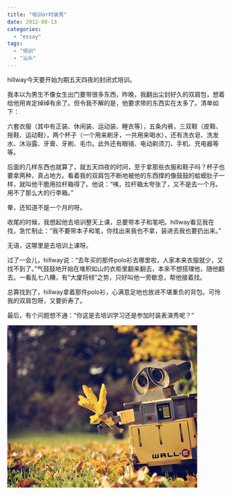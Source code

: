 ```yaml
---
title: "培训or时装秀"
date: 2012-08-13
categories: 
  - "essay"
tags: 
  - "培训"
  - "汕头"
---
```


hillway今天要开始为期五天四夜的封闭式培训。

我本以为男生不像女生出门要带很多东西，昨晚，我翻出尘封好久的双肩包，想着给他用肯定绰绰有余了。但令我不解的是，他要求带的东西实在太多了。清单如下：

六套衣服（其中有正装、休闲装、运动装、睡衣等），五条内裤，三双鞋（皮鞋、拖鞋、运动鞋），两个杯子（一个用来刷牙，一共用来喝水），还有洗衣皂、洗发水、沐浴露、牙膏、牙刷、毛巾。此外还有眼镜、电动剃须刀、手机、充电器等等。

后面的几样东西也就算了，就五天四夜的时间，至于拿那些衣服和鞋子吗？杯子也要拿两种，真占地方。看着我的双肩包不断地被他的东西撑的像鼓鼓的蛤蟆肚子一样，就叫他干脆用拉杆箱得了。他说：“咦，拉杆箱太夸张了，又不是去一个月。用不了那么大的行李箱。”

晕，还知道不是一个月的呀。

收尾的时候，我想起他去培训整天上课，总要带本子和笔吧。hillway看见我在找，急忙制止：“我不要带本子和笔，你找出来我也不拿，装进去我也要扔出来。”

无语，这哪里是去培训上课呀。

过了一会儿，hillway说：“去年买的那件polo衫去哪里啦，人家本来衣服就少，又找不到了。”气鼓鼓地开始在堆积如山的衣柜里翻来翻去，本来不想搭理他，随他翻去。一看乱七八糟，有“大厦将倾”之势，只好叫他一旁歇息，帮他接着找。

总算找到了，hillway拿着那件polo衫，心满意足地也放进不堪重负的背包。可怜我的双肩包呀，又要折寿了。

最后，有个问题想不通：“你这是去培训学习还是参加时装表演秀呢？”

![641167cfjw1dvsp8zpe1dj](images/7793003028_beb9b13ed5_z.jpg)
